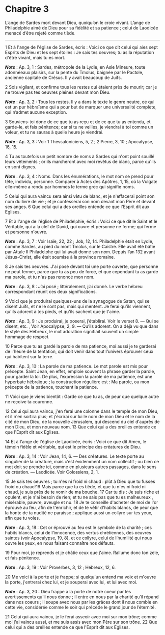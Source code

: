 # Chapitre 3

L’ange de Sardes mort devant Dieu, quoiqu’on le croie vivant.
L’ange de Philadelphie aimé de Dieu pour sa fidélité et sa patience ; celui de Laodicée menacé d’être rejeté comme tiède.

***

1 Et à l'ange de l'église de Sardes, écris : Voici ce que dit celui qui aies sept Esprits de Dieu et les sept étoiles : Je sais tes oeuvres; tu as la réputation d'être vivant, mais tu es mort.

***Note*** :  Ap. 3, 1 : Sardes, métropole de la Lydie, en Asie Mineure, toute adonnéeaux plaisirs, sur la pente du Tmolus, baignée par le Pactole, ancienne capitale de Crésus. Il y avait beaucoup de Juifs.


2 Sois vigilant, et confirme tous les restes qui étaient près de mourir; car je ne trouve pas tes oeuvres pleines devant mon Dieu.

***Note*** :  Ap. 3, 2 : Tous les restes. Il y a dans le texte le genre neutre, ce qui est un pur hébraïsme qui a pour but de marquer une universalité complète, qui n’admet aucune exception.

3 Souviens-toi donc de ce que tu as reçu et de ce que tu as entendu, et garde-le, et fais pénitence; car si tu ne veilles, je viendrai à toi comme un voleur, et tu ne sauras à quelle heure je viendrai.

***Note*** :  Ap. 3, 3 : Voir 1 Thessaloniciens, 5, 2 ; 2 Pierre, 3, 10 ; Apocalypse, 16, 15.

4 Tu as toutefois un petit nombre de noms à Sardes qui n'ont point souillé leurs vêtements ; or ils marcheront avec moi revêtus de blanc, parce qu'ils en sont dignes.

***Note*** :  Ap. 3, 4 : Noms. Dans les énumérations, le mot nom se prend pour tête, individu, personne. Comparer à Actes des Apôtres, 1, 15, où la Vulgate elle-même a rendu par hommes le terme grec qui signifie noms.


5 Celui qui aura vaincu sera ainsi vêtu de blanc, et je n'effacerai point son nom du livre de vie ; et je confesserai son nom devant mon Père et devant ses anges. 6 Que celui qui a des oreilles entende ce que l'Esprit dit aux Eglises.


7 Et à l'ange de l'église de Philadelphie, écris : Voici ce que dit le Saint et le Véritable, qui a la clef de David, qui ouvre et personne ne ferme; qui ferme et personne n'ouvre.

***Note*** :  Ap. 3, 7 : Voir Isaïe, 22, 22 ; Job, 12, 14. Philadelphie était en Lydie, comme Sardes, au pied du mont Tmolus, sur le Caïstre. Elle avait été bâtie par Attale II Philadelphe qui lui avait donné son nom. Depuis l’an 132 avant Jésus-Christ, elle était soumise à la province romaine.


8 Je sais tes oeuvres. J'ai posé devant toi une porte ouverte, que personne ne peut fermer, parce que tu as peu de force, et que cependant tu as garde ma parole, et tu n'as pas renoncé mon nom.

***Note*** :  Ap. 3, 8 : J’ai posé ; littéralement, j’ai donné. Le verbe hébreu correspondant réunit ces deux significations.

9 Voici que je produirai quelques-uns de la synagogue de Satan, qui se disent Juifs, et ne le sont pas, mais qui mentent. Je ferai qu'ils viennent, qu'ils adorent à tes pieds, et qu'ils sachent que je t'aime.

***Note*** :  Ap. 3, 9 : Je produirai, je poserai, j’établirai. Voir le verset 8. ― Qui se disent, etc. , Voir Apocalypse, 2, 9. ― Qu’ils adorent. On a déjà vu que dans le style des Hébreux, le mot adoration signifiait souvent un simple hommage de respect.

10 Parce que tu as gardé la parole de ma patience, moi aussi je te garderai de l'heure de la tentation, qui doit venir dans tout l'univers éprouver ceux qui habitent sur la terre.

***Note*** :  Ap. 3, 10 : La parole de ma patience. Le mot parole est mis pour précepte. Saint Jean, en effet, emploie souvent la phrase garder la parole, pour garder la loi. De plus, l’expression la parole de ma patience, est une hyperbate hébraïque ; la construction régulière est : Ma parole, ou mon précepte de la patience, touchant la patience.

11 Voici que je viens bientôt : Garde ce que tu as, de peur que quelque autre ne reçoive ta couronne.


12 Celui qui aura vaincu, j'en ferai une colonne dans le temple de mon Dieu, et il n'en sortira plus; et j'écrirai sur lui le nom de mon Dieu et le nom de la cité de mon Dieu, de la nouvelle Jérusalem, qui descend du ciel d'auprès de mon Dieu, et mon nouveau nom. 13 Que celui qui a des oreilles entende ce que l'Esprit dit aux Eglises.


14 Et à l'ange de l'église de Laodicée, écris : Voici ce que dit Amen, le témoin fidèle et véritable, qui est le principe des créatures de Dieu.

***Note*** :  Ap. 3, 14 : Voir Jean, 14, 6. ― Des créatures. Le texte porte au singulier de la créature, mais c’est évidemment un nom collectif ; ou bien ce mot doit se prendre ici, comme en plusieurs autres passages, dans le sens de création. ― Laodicée. Voir Colossiens, 2, 1.


15 Je sais tes oeuvres ; tu n'es ni froid ni chaud : plût à Dieu que tu fusses froid ou chaud!16 Mais parce que tu es tiède, et que tu n'es ni froid ni chaud, je suis près de te vomir de ma bouche. 17 Car tu dis : Je suis riche et opulent, et je n'ai besoin de rien; et tu ne sais pas que tu es malheureux , misérable, pauvre, aveugle et nu. 18 Je te conseille d'acheter de moi de l'or éprouvé au feu, afin de t'enrichir, et de te vêtir d'habits blancs, de peur que la honte de ta nudité ne paraisse ; applique aussi un collyre sur tes yeux, afin que tu voies.

***Note*** :  Ap. 3, 18 : Cet or éprouvé au feu est le symbole de la charité ; ces habits blancs, celui de l’innocence, des vertus chrétiennes, des oeuvres saintes (voir Apocalypse, 19, 8), et ce collyre, celui de l’humilité qui nous ouvre les yeux, en nous faisant connaître nos défauts.

19 Pour moi, je reprends et je châtie ceux que j'aime. Rallume donc ton zèle, et fais pénitence.

***Note*** :  Ap. 3, 19 : Voir Proverbes, 3, 12 ; Hébreux, 12, 6.

20 Me voici à la porte et je frappe; si quelqu'un entend ma voix et m'ouvre la porte, j'entrerai chez lui, et je souperai avec lui, et lui avec moi.

***Note*** :  Ap. 3, 20 : Dieu frappe à la porte de notre coeur par les avertissements qu’il nous donne ; il entre en nous par la charité qu’il répand dans nos coeurs ; il soupe avec nous par les grâces dont il nous comble en cette vie, considérée comme le soir qui précède le grand jour de l’éternité.


21 Celui qui aura vaincu, je le ferai asseoir avec moi sur mon trône; comme moi j'ai vaincu aussi, et me suis assis avec mon Père sur son trône. 22 Que celui qui a des oreilles entende ce que l'Esprit dit aux Eglises.

